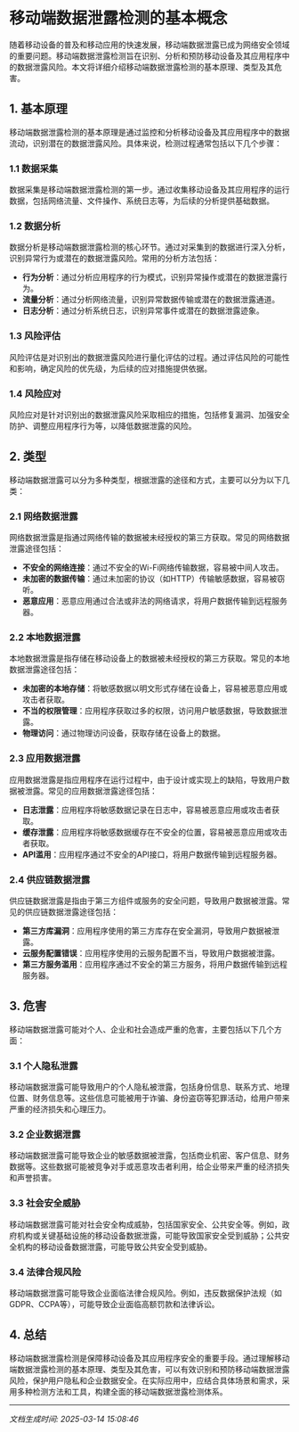 # 移动端数据泄露检测的基本概念

随着移动设备的普及和移动应用的快速发展，移动端数据泄露已成为网络安全领域的重要问题。移动端数据泄露检测旨在识别、分析和预防移动设备及其应用程序中的数据泄露风险。本文将详细介绍移动端数据泄露检测的基本原理、类型及其危害。

## 1. 基本原理

移动端数据泄露检测的基本原理是通过监控和分析移动设备及其应用程序中的数据流动，识别潜在的数据泄露风险。具体来说，检测过程通常包括以下几个步骤：

### 1.1 数据采集
数据采集是移动端数据泄露检测的第一步。通过收集移动设备及其应用程序的运行数据，包括网络流量、文件操作、系统日志等，为后续的分析提供基础数据。

### 1.2 数据分析
数据分析是移动端数据泄露检测的核心环节。通过对采集到的数据进行深入分析，识别异常行为或潜在的数据泄露风险。常用的分析方法包括：
- **行为分析**：通过分析应用程序的行为模式，识别异常操作或潜在的数据泄露行为。
- **流量分析**：通过分析网络流量，识别异常数据传输或潜在的数据泄露通道。
- **日志分析**：通过分析系统日志，识别异常事件或潜在的数据泄露迹象。

### 1.3 风险评估
风险评估是对识别出的数据泄露风险进行量化评估的过程。通过评估风险的可能性和影响，确定风险的优先级，为后续的应对措施提供依据。

### 1.4 风险应对
风险应对是针对识别出的数据泄露风险采取相应的措施，包括修复漏洞、加强安全防护、调整应用程序行为等，以降低数据泄露的风险。

## 2. 类型

移动端数据泄露可以分为多种类型，根据泄露的途径和方式，主要可以分为以下几类：

### 2.1 网络数据泄露
网络数据泄露是指通过网络传输的数据被未经授权的第三方获取。常见的网络数据泄露途径包括：
- **不安全的网络连接**：通过不安全的Wi-Fi网络传输数据，容易被中间人攻击。
- **未加密的数据传输**：通过未加密的协议（如HTTP）传输敏感数据，容易被窃听。
- **恶意应用**：恶意应用通过合法或非法的网络请求，将用户数据传输到远程服务器。

### 2.2 本地数据泄露
本地数据泄露是指存储在移动设备上的数据被未经授权的第三方获取。常见的本地数据泄露途径包括：
- **未加密的本地存储**：将敏感数据以明文形式存储在设备上，容易被恶意应用或攻击者获取。
- **不当的权限管理**：应用程序获取过多的权限，访问用户敏感数据，导致数据泄露。
- **物理访问**：通过物理访问设备，获取存储在设备上的数据。

### 2.3 应用数据泄露
应用数据泄露是指应用程序在运行过程中，由于设计或实现上的缺陷，导致用户数据被泄露。常见的应用数据泄露途径包括：
- **日志泄露**：应用程序将敏感数据记录在日志中，容易被恶意应用或攻击者获取。
- **缓存泄露**：应用程序将敏感数据缓存在不安全的位置，容易被恶意应用或攻击者获取。
- **API滥用**：应用程序通过不安全的API接口，将用户数据传输到远程服务器。

### 2.4 供应链数据泄露
供应链数据泄露是指由于第三方组件或服务的安全问题，导致用户数据被泄露。常见的供应链数据泄露途径包括：
- **第三方库漏洞**：应用程序使用的第三方库存在安全漏洞，导致用户数据被泄露。
- **云服务配置错误**：应用程序使用的云服务配置不当，导致用户数据被泄露。
- **第三方服务滥用**：应用程序通过不安全的第三方服务，将用户数据传输到远程服务器。

## 3. 危害

移动端数据泄露可能对个人、企业和社会造成严重的危害，主要包括以下几个方面：

### 3.1 个人隐私泄露
移动端数据泄露可能导致用户的个人隐私被泄露，包括身份信息、联系方式、地理位置、财务信息等。这些信息可能被用于诈骗、身份盗窃等犯罪活动，给用户带来严重的经济损失和心理压力。

### 3.2 企业数据泄露
移动端数据泄露可能导致企业的敏感数据被泄露，包括商业机密、客户信息、财务数据等。这些数据可能被竞争对手或恶意攻击者利用，给企业带来严重的经济损失和声誉损害。

### 3.3 社会安全威胁
移动端数据泄露可能对社会安全构成威胁，包括国家安全、公共安全等。例如，政府机构或关键基础设施的移动设备数据泄露，可能导致国家安全受到威胁；公共安全机构的移动设备数据泄露，可能导致公共安全受到威胁。

### 3.4 法律合规风险
移动端数据泄露可能导致企业面临法律合规风险。例如，违反数据保护法规（如GDPR、CCPA等），可能导致企业面临高额罚款和法律诉讼。

## 4. 总结

移动端数据泄露检测是保障移动设备及其应用程序安全的重要手段。通过理解移动端数据泄露检测的基本原理、类型及其危害，可以有效识别和预防移动端数据泄露风险，保护用户隐私和企业数据安全。在实际应用中，应结合具体场景和需求，采用多种检测方法和工具，构建全面的移动端数据泄露检测体系。

---

*文档生成时间: 2025-03-14 15:08:46*
